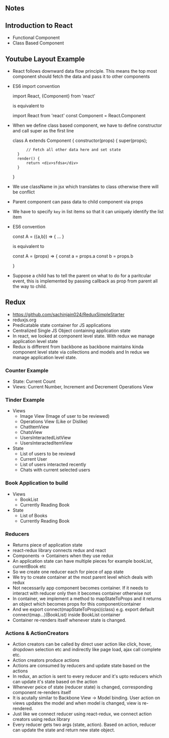 Notes
-----

## Introduction to React
- Functional Component
- Class Based Component

## Youtube Layout Example
- React follows downward data flow principle. This means the top most component should fetch the data and pass it to other components
- ES6 import convention

    import React, {Component} from 'react'

    is equivalent to

    import React from 'react'
    const Component = React.Component

- When we define class based component, we have to define constructor and call super as the first line

    class A extends Component {
    	constructor(props) {
   			super(props);

   			// Fetch all other data here and set state
    	}
    	render() {
    		return <div>sfdsa</div>
    	}
	}
- We use className in jsx which translates to class otherwise there will be conflict
- Parent component can pass data to child component via props

    <StudentsList items={this.state.studentsList}></StudentsList>

- We have to specify `key` in list items so that it can uniquely identify the list item
- ES6 convention

    const A = ({a,b}) => {
    	...
	}

	is equivalent to 

	const A = (props) => {
		const a = props.a
		const b = props.b

	}

- Suppose a child has to tell the parent on what to do for a paritcular event, this is implemented by passing callback as prop from parent all the way to child.

## Redux

- https://github.com/sachinjain024/ReduxSimpleStarter
- reduxjs.org
- Predicatable state container for JS applications
- Centralized Single JS Object containing application state
- In react, we looked at component level state. With redux we manage application level state
- Redux is different from backbone as backbone maintains kinda component level state via collections and models and In redux we manage application level state.

### Counter Example
- State: Current Count
- Views: Current Number, Increment and Decrement Operations View

### Tinder Example
- Views
	- Image View (Image of user to be reviewed)
	- Operations View (Like or Dislike)
	- ChatItemView
	- ChatsView
	- UsersInteractedListView
	- UsersInteractedItemView
- State
	- List of users to be reviewd
	- Current User
	- List of users interacted recently
	- Chats with current selected users

### Book Application to build
- Views
	- BookList
	- Currently Reading Book
- State
	- List of Books
	- Currently Reading Book

### Reducers
- Returns piece of application state
- react-redux library connects redux and react
- Components -> Containers when they use redux
- An application state can have multiple pieces for example bookList, currentBook etc
- So we create one reducer each for piece of app state
- We try to create container at the most parent level which deals with redux
- Not necessarily app component becomes container. If it needs to interact with reducer only then it becomes container otherwise not
- In container, we implement a method to mapStateToProps and it returns an object which becomes props for this component/container
- And we export connect(mapStateToProps)(class) e.g. export default connect(map...)(BookList) inside BookList container
- Container re-renders itself whenever state is changed.

### Actions & ActionCreators
- Action creators can be called by direct user action like click, hover, dropdown selection etc and indirectly like page load, ajax call complete etc.
- Action creators produce actions
- Actions are consumed by reducers and update state based on the actions
- In redux, an action is sent to every reducer and it's upto reducers which can update it's state based on the action
- Whenever peice of state (reducer state) is changed, corresponding component re-renders itself
- It is acutally similar to Backbone View -> Model binding. User action on views updates the model and when model is changed, view is re-rendered.
- Just like we connect reducer using react-redux, we connect action creators using redux library
- Every reducer gets two args (state, action). Based on action, reducer can update the state and return new state object.
